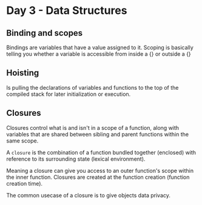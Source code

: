 # Day 3 - Data Structures

## Binding and scopes

Bindings are variables that have a value assigned to it. Scoping is basically telling you whether a variable is accessible from inside a {} or outside a {}

## Hoisting 

Is pulling the declarations of variables and functions to the top of the compiled stack for later initialization or execution.

## Closures

Closures control what is and isn't in a scope of a function, along with variables that are shared between sibling and parent functions within the same scope.

A `closure` is the combination of a function bundled together (enclosed) with reference to its surrounding state (lexical environment). 

Meaning a closure can give you access to an outer function's scope within the inner function.
Closures are created at the function creation (function creation time).

The common usecase of a closure is to give objects data privacy.